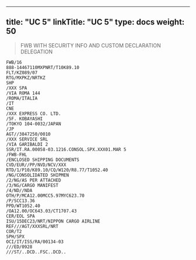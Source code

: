 
---
title: "UC 5"
linkTitle: "UC 5"
type: docs
weight: 50
---

> FWB WITH SECURITY INFO AND CUSTOM DECLARATION DELEGATION

```
FWB/16
888-14467110MXPNRT/T10K89.10
FLT/KZ089/07
RTG/MXPKZ/NRTKZ
SHP
/XXX SPA
/VIA ROMA 144
/ROMA/ITALIA
/IT
CNE
/XXX EXPRESS CO. LTD.
/5F. KOBAYASHI
/TOKYO 104-0032/JAPAN
/JP
AGT//3847250/0010
/XXX SERVICE SRL
/VIA GARIBALDI 2
SSR/IT.RA.00058-03.1216.CONSOL.SPX.XXX01.MAR 5
/FWB-FHL
/ENCLOSED SHIPPING DOCUMENTS
CVD/EUR//PP/NVD/NCV/XXX
RTD/1/P10/K89.10/CQ/W120/R8.77/T1052.40
/NG/CONSOLIDATED SHIPMEN
/2/NG/AS PER ATTACHED
/3/NG/CARGO MANIFEST
/4/ND//NDA
OTH/P/MCA12.00MCC5.97MYC623.70
/P/SCC13.36
PPD/WT1052.40
/OA12.00/OC643.03/CT1707.43
CER/EOL SPA
ISU/15DEC23/NRT/NIPPON CARGO AIRLINE
REF///AGT/XXXSRL/NRT
COR/T2
SPH/SPX
OCI/IT/ISS/RA/00134-03
///ED/0928
///ST/..DCD..FSC..DCD..
```